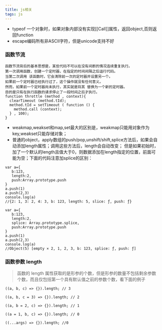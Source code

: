```yaml
---
title: js相关
tags: js
---
```

- typeof 一个对象时，如果对象内部没有实现[[Call]]属性，返回object,否则返回function
- escape编码所有非ASCII字符，但是unicode支持不好

### 函数节流
```
函数节流背后的基本思想是，某些代码不可以在没有间断的情况连续重复执行。
第一次调用函数，创建一个定时器，在指定的时间间隔之后运行代码。
当第二次调用 该函数时，它会清除前一次的定时器并设置另一个。
如果前一个定时器已经执行过了，这个操作就没有任何意义。
然而，如果前一个定时器尚未执行，其实就是将其 替换为一个新的定时器。
目的是只有在执行函数的请求停止了一段时间之后才执行。
function throttle (method , context){
  clearTimeout (method.tId);
  method.tId = setTimeout ( function () {
    method.call (context);
  } , 100);
}
```
- weakmap,weakset和map,set最大的区别是，weakmap只能用对象作为key,weakset只能存储对象；
- 普通的object，apply数组的push/pop,unshift/shift,splice方法后，如果会自动添加length属性；调用这些方法后，length会自动改变；
 但是如果初始时，加了一个默认的length且值大于0，则数据添加在length指定的位置，前面可能为空；下面的代码注意加splice的区别：
 ```
var a={
    b:123,
    length:2,
    push:Array.prototype.push
}
a.push(1)
a.push(2,3)
console.log(a)
//{2: 1, 3: 2, 4: 3, b: 123, length: 5, slice: ƒ, push: ƒ}

var a={
    b:123,
    length:2,
    splice: Array.prototype.splice,
    push:Array.prototype.push
}
a.push(1)
a.push(2,3)
console.log(a)
//Object(5) [empty × 2, 1, 2, 3, b: 123, splice: ƒ, push: ƒ]

 ```
 ### 函数参数 length
 > 函数的 length 属性获取的是形参的个数，但是形参的数量不包括剩余参数个数，而且仅包括第一个具有默认值之前的参数个数，看下面的例子
 ```
((a, b, c) => {}).length; // 3

((a, b, c = 3) => {}).length; // 2 

((a, b = 2, c) => {}).length; // 1 

((a = 1, b, c) => {}).length; // 0 

((...args) => {}).length; //0
 ```